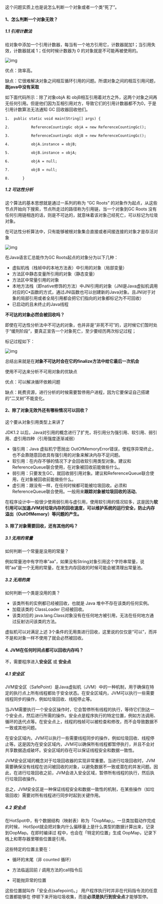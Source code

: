 这个问题实质上也是说怎么判断一个对象或者一个类“死了”。

#### 1、怎么判断一个对象无效？

##### 1.1 引用计数法

给对象中添加一个引用计数器，每当有一个地方引用它，计数器就加1；当引用失效，计数器就减 1；任何时候计数器为 0 的对象就是不可能再被使用的。

![img](http://pcc.huitogo.club/f529076ce450eabe9aeebdaf8cf85e3d)

优点：效率高。

缺点：它很难解决对象之间相互循环引用的问题。所谓对象之间的相互引用问题，**故java中没有采取**



如下面代码所示：除了对象objA 和 objB相互引用着对方之外，这两个对象之间再无任何引用。但是他们因为互相引用对方，导致它们的引用计数器都不为0，于是引用计数算法无法通知 GC 回收器回收他们。

```
1.  public static void main(String[] args) {  

2.          ReferenceCountingGc objA = new ReferenceCountingGc();  

3.          ReferenceCountingGc objB = new ReferenceCountingGc();  

4.          objA.instance = objB;  

5.          objB.instance = objA;  

6.          objA = null;  

7.          objB = null;  

8.      }  
```



##### 1.2 可达性分析

这个算法的基本思想就是通过一系列的称为 “GC Roots” 的对象作为起点，从这些节点开始向下搜索，节点所走过的路径称为引用链，当一个对象到GC Roots 没有任何引用链相连的话，则是不可达的，就意味着该对象己经死亡，可以标记为垃圾对象。

在可达性分析算法中，只有能够被根对象集合直接或者间接连接的对象才是存活对象



![img](http://pcc.huitogo.club/d652e3e51b02855982217f7351bef615)



在Java语言汇总能作为GC Roots起点的对象分为以下几种：

- 虚拟机栈（栈帧中的本地方法表）中引用的对象（局部变量）
- 方法区中静态变量所引用的对象（静态变量）
- 方法区中常量引用的对象
- 本地方法栈（即native修饰的方法）中JNI引用的对象（JNI是Java虚拟机调用对应的C•函数的方式，通过JNI函数也可以创建新的Java对象。且JNI对于对象的局部引用或者全局引用都会把它们指向的对象都标记为不可回收）
- 已启动的且未终止的Java线程



**不可达的对象必然会被回收吗？**

即使在可达性分析法中不可达的对象，也并非是“非死不可”的，这时候它们暂时处于“缓刑阶段”，要真正宣告一个对象死亡，至少要经历两次标记过程；



标记过程如下：

![img](http://pcc.huitogo.club/2dc4b21877add1ad1d97002fe37a4622)

总结出来就是在**对象不可达时会在它的finalize方法中给它最后一次机会**



使用不可达来分析不可用对象的优缺点

优点：可以解决循环依赖问题

缺点：耗费资源，进行分析的时候需要暂停用户进程，因为它要保证自己搭建的“二叉树”不能变化。



#### 2、除了对象无效外还有哪些情况可以回收？

这个要从对象引用类型上来讲了



JDK1.2 以后，Java对引用的概念进行了扩充，将引用分为强引用、软引用、弱引用、虚引用四种（引用强度逐渐减弱）

- 强引用：Java 虚拟机宁愿抛出 OutOfMemoryError错误，使程序异常终止，也不会靠随意回收具有强引用的对象来解决内存不足问题。
- 软引用：在内存不够的情况下才会回收软引用类型对象。建议和ReferenceQueue联合使用，在对象被回收前能做些什么。
- 弱引用：只要发生GC，就回收弱引用对象。建议和ReferenceQueue联合使用，在对象被回收前能做些什么。
- 虚引用：跟没有一样，在任何时候都可能被垃圾回收。必须和ReferenceQueue联合使用。一般用来**跟踪对象被垃圾回收的活动**。



在程序设计中一般很少使用弱引用与虚引用，使用软引用的情况较多，这是因为**软引用可以加速JVM对垃圾内存的回收速度，可以维护系统的运行安全，防止内存溢出（OutOfMemory）等问题的产生。**



#### 3. 除了对象需要回收，还有其他的吗？

##### 3.1 无用的常量

如何判断一个常量是没用的常量？

例如常量池中有字符串”aa”，如果没有String对象引用这个字符串常量，说明”aa”是一个无用的常量，在发生内存回收的时候可能会被清理出常量池。



##### 3.2 无用的类

如何判断一个类是没用的类？

- 该类所有的实例都已经被回收，也就是 Java 堆中不存在该类的任何实例。
- 加载该类的 ClassLoader 已经被回收。
- 该类对应的 java.lang.Class对象没有在任何地方被引用，无法在任何地方通过反射访问该类的方法。



虚拟机可以对满足上述 3个条件的无用类进行回收，这里说的仅仅是“可以”，而并不是和对象一样不使用了就会必然被回收。



#### 4. JVM在任何时间点都可以回收内存吗？

不，需要程序进入**安全区** 或 **安全点**

##### 4.1 安全区

JVM安全区（SafePoint）是Java虚拟机（JVM）中的一种机制，用于确保在特定的执行点上所有线程都处于安全状态。在安全区域内，JVM可以执行一些需要线程同步的操作，例如垃圾回收、线程停止等。

当JVM需要执行一个安全区操作时，它会暂停所有线程的执行，等待它们到达一个安全点，然后进行所需的操作。安全点是程序执行的特定位置，例如方法调用、循环的迭代点等。在安全点上，线程的栈帧可以被检查和修改，而不会导致数据不一致或其他问题。

在安全区域内，JVM可以执行一些需要线程同步的操作，例如垃圾回收、线程停止等。这是因为在安全区域内，JVM可以确保所有线程都暂停执行，并且不会对共享数据造成破坏。安全区域的存在可以保证线程安全和数据一致性。

JVM安全区域的概念对于垃圾回收器的实现非常重要。当进行垃圾回收时，JVM需要确保没有线程在访问被回收的对象，以避免数据不一致或潜在的并发问题。因此，在进行垃圾回收之前，JVM会进入安全区域，暂停所有线程的执行，然后执行垃圾回收操作。

总之，JVM安全区是一种保证线程安全和数据一致性的机制，在某些操作（如垃圾回收）需要对所有线程进行同步时起到关键作用。



##### 4.2 安全点

在HotSpot中，有个数据结构（映射表）称为「OopMap」。一旦类加载动作完成的时候， HotSpot就会把对象内什么偏移量上是什么类型的数据计算出来，记录到OopMap。在即时编译过 程中，也会在「特定的位置」生成 OopMap，记录下栈上和寄存器里哪些位置是引用。



这些特定的位置主要在：

- 循环的末尾（非 counted 循环）

- 方法临返回前 / 调用方法的call指令后

- 可能抛异常的位置

  

这些位置就叫作「安全点(safepoint)。」 用户程序执行时并非在代码指令流的任意位置都能够在 停顿下来开始垃圾收集，而是**必须是执行到安全点**才能够暂停。